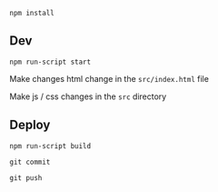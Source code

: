 `npm install`

## Dev

`npm run-script start`

Make changes html change in the `src/index.html` file

Make js / css changes in the `src` directory

## Deploy

`npm run-script build`

`git commit`

`git push`